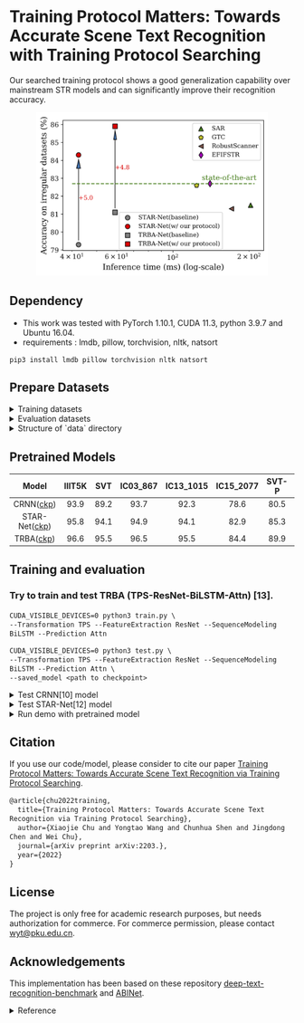 # Training Protocol Matters: Towards Accurate Scene Text Recognition with Training Protocol Searching
Our searched training protocol shows a good generalization capability over mainstream STR models and can significantly improve their recognition accuracy.
<p align="center">
<img src="figures/STR_sota.png" alt="arch" style="zoom:40%;" />
</p>

## Dependency
- This work was tested with PyTorch 1.10.1, CUDA 11.3, python 3.9.7 and Ubuntu 16.04. 
- requirements : lmdb, pillow, torchvision, nltk, natsort
```
pip3 install lmdb pillow torchvision nltk natsort
```

## Prepare Datasets
<details>
<summary>Training datasets</summary>

1. [MJSynth (MJ)](http://www.robots.ox.ac.uk/~vgg/data/text/)[1]: 
    - Use `tools/create_lmdb_dataset.py` to convert images into LMDB dataset
    - [LMDB dataset BaiduNetdisk(passwd:n23k)](https://pan.baidu.com/s/1mgnTiyoR8f6Cm655rFI4HQ)
2. [SynthText (ST)](http://www.robots.ox.ac.uk/~vgg/data/scenetext/)[2]:
    - Use `tools/crop_by_word_bb.py` to crop images from original [SynthText](http://www.robots.ox.ac.uk/~vgg/data/scenetext/) dataset, and convert images into LMDB dataset by `tools/create_lmdb_dataset.py`
    - [LMDB dataset BaiduNetdisk(passwd:n23k)](https://pan.baidu.com/s/1mgnTiyoR8f6Cm655rFI4HQ)
3. [Training dataset in benchmarks](https://www.dropbox.com/sh/i39abvnefllx2si/AAAbAYRvxzRp3cIE5HzqUw3ra?dl=0&preview=validation.zip)
    - [LMDB dataset](https://www.dropbox.com/sh/i39abvnefllx2si/AAAbAYRvxzRp3cIE5HzqUw3ra?dl=0&preview=validation.zip) and rename it with **RealTrain**
    - the union of the training sets [IC13](http://rrc.cvc.uab.es/?ch=2)[3], [IC15](http://rrc.cvc.uab.es/?ch=4)[4], [IIIT](http://cvit.iiit.ac.in/projects/SceneTextUnderstanding/IIIT5K.html)[5], and [SVT](http://www.iapr-tc11.org/mediawiki/index.php/The_Street_View_Text_Dataset)[6].
4. [COCOText](https://rrc.cvc.uab.es/?ch=5&com=downloads)[11]
    - Download [Cropped word train and validation images and their annotations](https://rrc.cvc.uab.es/?com=downloads&action=download&ch=5&f=aHR0cHM6Ly9kYXRhc2V0cy5jdmMudWFiLmVzL3JyYy9DT0NPLVRleHQtd29yZHMtdHJhaW52YWwuemlw)
    - convert images into LMDB dataset by `tools/create_lmdb_dataset_COCOText.py` (remember to set **is_COCOText** by **True**) and rename it with **COCOText**
</details>

<details><summary>Evaluation datasets</summary>

- Evaluation datasets, LMDB datasets can be downloaded from [here](https://www.dropbox.com/sh/i39abvnefllx2si/AAAbAYRvxzRp3cIE5HzqUw3ra?dl=0&preview=evaluation.zip).
    1. [IIIT5K Words (IIIT)](http://cvit.iiit.ac.in/projects/SceneTextUnderstanding/IIIT5K.html)[5], 
    2. [Street View Text (SVT)](http://www.iapr-tc11.org/mediawiki/index.php/The_Street_View_Text_Dataset)[6], 
    3. [ICDAR 2003 (IC03)](http://www.iapr-tc11.org/mediawiki/index.php/ICDAR_2003_Robust_Reading_Competitions)[7], 
    4. [ICDAR 2013 (IC13)](http://rrc.cvc.uab.es/?ch=2)[3], 
    5. [ICDAR 2015 (IC15)](http://rrc.cvc.uab.es/?ch=4)[4], 
    6. [Street View Text-Perspective (SVTP)](http://openaccess.thecvf.com/content_iccv_2013/papers/Phan_Recognizing_Text_with_2013_ICCV_paper.pdf)[8], 
    7. [CUTE80 (CUTE)](http://cs-chan.com/downloads_CUTE80_dataset.html)[9].
</details>

<details><summary>Structure of `data` directory</summary>

- The structure of `data` directory is
    ```
    data
    ├── charset_36.txt
    ├── evaluation
    │   ├── CUTE80
    │   ├── IC03_860
    │   ├── IC03_867
    │   ├── IC13_857
    │   ├── IC13_1015
    │   ├── IC15_1811
    │   ├── IC15_2077
    │   ├── IIIT5k_3000
    │   ├── SVT
    │   └── SVTP
    ├── training
    |   ├── Realistic
    │   │   ├── COCOText
    │   │   └── RealTrain
    |   ├── Synthetic
    │   |   ├── MJ
    │   │   │   ├── MJ_test
    │   │   │   ├── MJ_train
    │   │   │   └── MJ_valid
    │   │   └── ST
</details>

## Pretrained Models
|Model|IIIT5K|SVT|IC03_867|IC13_1015|IC15_2077|SVT-P|CUTE80|
|:-:|:-:|:-:|:-:|:-:|:-:|:-:|:-:|
|CRNN([ckp](https://github.com/VDIGPKU/storage/releases/download/str.0.0.1/CRNN.pth))|93.9|89.2|93.7|92.3|78.6|80.5|81.6|
|STAR-Net([ckp](https://github.com/VDIGPKU/storage/releases/download/str.0.0.1/STARNet.pth))|95.8|94.1|94.9|94.1|82.9|85.3|89.9|
|TRBA([ckp](https://github.com/VDIGPKU/storage/releases/download/str.0.0.1/TRBA.pth))|96.6|95.5|96.5|95.5|84.4|89.9|90.3|
 
## Training and evaluation
### Try to train and test TRBA (**T**PS-**R**esNet-**B**iLSTM-**A**ttn) [13]. 
```
CUDA_VISIBLE_DEVICES=0 python3 train.py \
--Transformation TPS --FeatureExtraction ResNet --SequenceModeling BiLSTM --Prediction Attn
```
```
CUDA_VISIBLE_DEVICES=0 python3 test.py \
--Transformation TPS --FeatureExtraction ResNet --SequenceModeling BiLSTM --Prediction Attn \
--saved_model <path to checkpoint>
```

<details>
<summary>Test CRNN[10] model</summary>

```
CUDA_VISIBLE_DEVICES=0 python3 train.py \
--Transformation None --FeatureExtraction VGG --SequenceModeling BiLSTM --Prediction CTC 
```
</details>

<details>
<summary>Test STAR-Net[12] model</summary>

```
CUDA_VISIBLE_DEVICES=0 python3 test.py \
--Transformation TPC --FeatureExtraction ResNet --SequenceModeling BiLSTM --Prediction CTC \
--saved_model ./saved_models/STARNet/best_accuracy.pth
```
</details>


<details>
<summary> Run demo with pretrained model </summary>

1. Download pretrained model from [here](https://github.com/VDIGPKU/storage/releases/download/str.0.0.1/TRBA.pth)
2. Add image files to test into `demo_image/`
3. Run demo.py
```
CUDA_VISIBLE_DEVICES=0 python3 demo.py \
--Transformation TPS --FeatureExtraction ResNet --SequenceModeling BiLSTM --Prediction Attn \
--image_folder demo_image/ \
--saved_model TRBA.pth
```
</details>

## Citation
If you use our code/model, please consider to cite our paper [Training Protocol Matters: Towards Accurate Scene Text Recognition via Training Protocol Searching]().
```
@article{chu2022training,
  title={Training Protocol Matters: Towards Accurate Scene Text Recognition via Training Protocol Searching}, 
  author={Xiaojie Chu and Yongtao Wang and Chunhua Shen and Jingdong Chen and Wei Chu},
  journal={arXiv preprint arXiv:2203.},
  year={2022}
}
```

## License

The project is only free for academic research purposes, but needs authorization for commerce. For commerce permission, please contact wyt@pku.edu.cn.


## Acknowledgements
This implementation has been based on these repository
[deep-text-recognition-benchmark](https://github.com/clovaai/deep-text-recognition-benchmark) and 
[ABINet](https://github.com/FangShancheng/ABINet).

<details>
<summary> Reference </summary>
<!-- ## Reference -->
[1] M. Jaderberg, K. Simonyan, A. Vedaldi, and A. Zisserman. Synthetic data and artificial neural networks for natural scenetext  recognition. In Workshop on Deep Learning, NIPS, 2014. <br>
[2] A. Gupta, A. Vedaldi, and A. Zisserman. Synthetic data fortext localisation in natural images. In CVPR, 2016. <br>
[3] D. Karatzas, F. Shafait, S. Uchida, M. Iwamura, L. G. i Big-orda, S. R. Mestre, J. Mas, D. F. Mota, J. A. Almazan, andL. P. De Las Heras. ICDAR 2013 robust reading competition. In ICDAR, pages 1484–1493, 2013. <br>
[4] D. Karatzas, L. Gomez-Bigorda, A. Nicolaou, S. Ghosh, A. Bagdanov, M. Iwamura, J. Matas, L. Neumann, V. R.Chandrasekhar, S. Lu, et al. ICDAR 2015 competition on ro-bust reading. In ICDAR, pages 1156–1160, 2015. <br>
[5] A. Mishra, K. Alahari, and C. Jawahar. Scene text recognition using higher order language priors. In BMVC, 2012. <br>
[6] K. Wang, B. Babenko, and S. Belongie. End-to-end scenetext recognition. In ICCV, pages 1457–1464, 2011. <br>
[7] S. M. Lucas, A. Panaretos, L. Sosa, A. Tang, S. Wong, andR. Young. ICDAR 2003 robust reading competitions. In ICDAR, pages 682–687, 2003. <br>
[8] T. Q. Phan, P. Shivakumara, S. Tian, and C. L. Tan. Recognizing text with perspective distortion in natural scenes. In ICCV, pages 569–576, 2013. <br>
[9] A. Risnumawan, P. Shivakumara, C. S. Chan, and C. L. Tan. A robust arbitrary text detection system for natural scene images. In ESWA, volume 41, pages 8027–8048, 2014. <br>
[10] B. Shi, X. Bai, and C. Yao. An end-to-end trainable neural network for image-based sequence recognition and its application to scene text recognition. In TPAMI, volume 39, pages2298–2304. 2017. <br>
[11] Veit, Andreas, et al. "Coco-text: Dataset and benchmark for text detection and recognition in natural images." arXiv preprint arXiv:1601.07140 (2016). <br>
[12] Wei Liu, Chaofeng Chen, Kwan-Yee KWong, Zhizhong Su, and Junyu Han. Star-net: A spatial attention residue network for scene text recognition. In BMVC, volume 2, 2016. <br>
[13] Baek, Jeonghun, et al. "What is wrong with scene text recognition model comparisons? dataset and model analysis." Proceedings of the IEEE/CVF International Conference on Computer Vision. 2019. <br>
</details>

